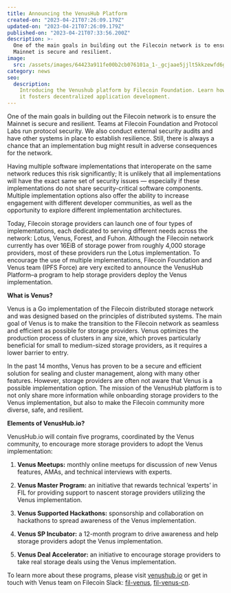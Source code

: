 ```yaml
---
title: Announcing the VenusHub Platform
created-on: "2023-04-21T07:26:09.179Z"
updated-on: "2023-04-21T07:26:09.179Z"
published-on: "2023-04-21T07:33:56.200Z"
description: >-
  One of the main goals in building out the Filecoin network is to ensure the
  Mainnet is secure and resilient.
image:
  src: /assets/images/64423a911fe00b2cb076101a_1-_gcjaae5jjlt5kkzewfd6g.png
category: news
seo:
  description:
    Introducing the Venushub platform by Filecoin Foundation. Learn how
    it fosters decentralized application development.
---
```


One of the main goals in building out the Filecoin network is to ensure the Mainnet is secure and resilient. Teams at Filecoin Foundation and Protocol Labs run protocol security. We also conduct external security audits and have other systems in place to establish resilience. Still, there is always a chance that an implementation bug might result in adverse consequences for the network.

Having multiple software implementations that interoperate on the same network reduces this risk significantly; It is unlikely that all implementations will have the exact same set of security issues — especially if these implementations do not share security-critical software components. Multiple implementation options also offer the ability to increase engagement with different developer communities, as well as the opportunity to explore different implementation architectures.

Today, Filecoin storage providers can launch one of four types of implementations, each dedicated to serving different needs across the network: Lotus, Venus, Forest, and Fuhon. Although the Filecoin network currently has over 16EiB of storage power from roughly 4,000 storage providers, most of these providers run the Lotus implementation. To encourage the use of multiple implementations, Filecoin Foundation and Venus team (IPFS Force) are very excited to announce the VenusHub Platform–a program to help storage providers deploy the Venus implementation.

**What is Venus?**

Venus is a Go implementation of the Filecoin distributed storage network and was designed based on the principles of distributed systems. The main goal of Venus is to make the transition to the Filecoin network as seamless and efficient as possible for storage providers. Venus optimizes the production process of clusters in any size, which proves particularly beneficial for small to medium-sized storage providers, as it requires a lower barrier to entry.

In the past 14 months, Venus has proven to be a secure and efficient solution for sealing and cluster management, along with many other features. However, storage providers are often not aware that Venus is a possible implementation option. The mission of the VenusHub platform is to not only share more information while onboarding storage providers to the Venus implementation, but also to make the Filecoin community more diverse, safe, and resilient.

**Elements of VenusHub.io?**

VenusHub.io will contain five programs, coordinated by the Venus community, to encourage more storage providers to adopt the Venus implementation:

1. **Venus Meetups:** monthly online meetups for discussion of new Venus features, AMAs, and technical interviews with experts.

2. **Venus Master Program:** an initiative that rewards technical ‘experts’ in FIL for providing support to nascent storage providers utilizing the Venus implementation.

3. **Venus Supported Hackathons:** sponsorship and collaboration on hackathons to spread awareness of the Venus implementation.

4. **Venus SP Incubator:** a 12-month program to drive awareness and help storage providers adopt the Venus implementation.

5. **Venus Deal Accelerator:** an initiative to encourage storage providers to take real storage deals using the Venus implementation.

To learn more about these programs, please visit [venushub.io](http://venushub.io/) or get in touch with Venus team on Filecoin Slack: [fil-venus](https://filecoinproject.slack.com/archives/CEHHJNJS3), [fil-venus-cn](https://filecoinproject.slack.com/archives/C028PCH8L31).
